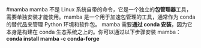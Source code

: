 #mamba
mamba 不是 Linux 系统自带的命令，它是一个独立的**包管理器**工具，需要单独安装才能使用。mamba 是一个用于加速包管理的工具，通常作为 conda 的替代品来管理 Python 环境和软件包。
mamba 需要**通过 conda 安装**，因为它本身是构建在 conda 生态系统之上的。你可以通过以下步骤安装 mamba：
**conda install mamba -c conda-forge**








